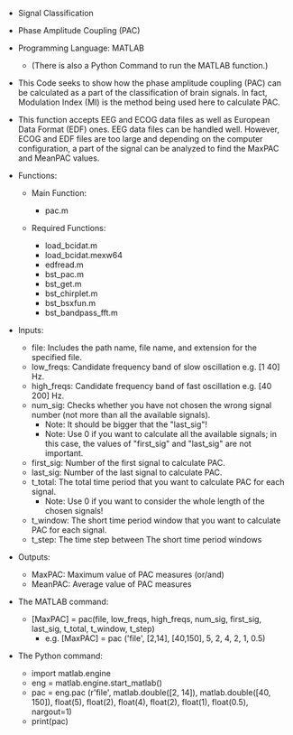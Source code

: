 - Signal Classification
- Phase Amplitude Coupling (PAC)


- Programming Language: MATLAB
  - (There is also a Python Command to run the MATLAB function.)

- This Code seeks to show how the phase amplitude coupling (PAC) can be calculated as a part of the classification of brain signals. In fact, Modulation Index (MI) is the method being used here to calculate PAC.

- This function accepts EEG and ECOG data files as well as European Data Format (EDF) ones. 
EEG data files can be handled well. However, ECOG and EDF files are too large and depending on the computer configuration, a part of the signal can be analyzed to find the MaxPAC and MeanPAC values.

- Functions:

  - Main Function:
    - pac.m

  - Required Functions:
    -	load_bcidat.m
    -	load_bcidat.mexw64
    -	edfread.m
    -	bst_pac.m
    -	bst_get.m
    -	bst_chirplet.m
    -	bst_bsxfun.m
    -	bst_bandpass_fft.m

- Inputs:
  - file: Includes the path name, file name, and extension for the specified file.
  - low_freqs: Candidate frequency band of slow oscillation e.g. [1 40] Hz.
  - high_freqs: Candidate frequency band of fast oscillation e.g. [40 200] Hz.
  - num_sig: Checks whether you have not chosen the wrong signal number (not more than all the available signals).
    - Note: It should be bigger that the "last_sig"!
    - Note: Use 0 if you want to calculate all the available signals; in this case, the values of "first_sig" and "last_sig" are not important.
  - first_sig: Number of the first signal to calculate PAC.
  - last_sig: Number of the last signal to calculate PAC.
  - t_total: The total time period that you want to calculate PAC for each signal.
    - Note: Use 0 if you want to consider the whole length of the chosen signals!
  - t_window: The short time period window that you want to calculate PAC for each signal.
  - t_step: The time step between The short time period windows

- Outputs:
  - MaxPAC: Maximum value of PAC measures
  (or/and)
  - MeanPAC: Average value of PAC measures

- The MATLAB command:
  - [MaxPAC] = pac(file, low_freqs, high_freqs, num_sig, first_sig, last_sig, t_total, t_window, t_step)
    - e.g. [MaxPAC] = pac ('file', [2,14], [40,150], 5, 2, 4, 2, 1, 0.5)

- The Python command:
  - import matlab.engine
  - eng = matlab.engine.start_matlab()
  - pac = eng.pac (r'file', matlab.double([2, 14]), matlab.double([40, 150]), float(5), float(2), float(4), float(2), float(1), float(0.5), nargout=1)
  - print(pac)
